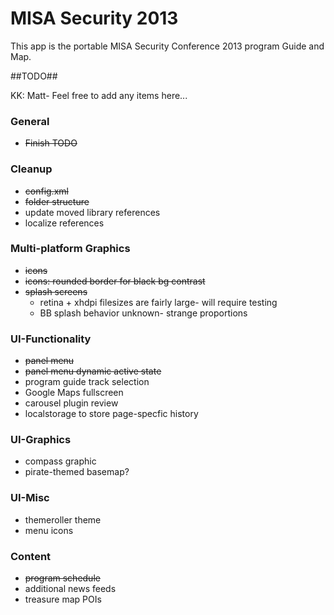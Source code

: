 MISA Security 2013
==================

This app is the portable MISA Security Conference 2013 program Guide and Map.


##TODO##

KK: Matt- Feel free to add any items here...

### General ###
- ~~Finish TODO~~

### Cleanup ###
- ~~config.xml~~
- ~~folder structure~~
- update moved library references
- localize references

### Multi-platform Graphics ###
- ~~icons~~
- ~~icons: rounded border for black bg contrast~~
- ~~splash screens~~
    * retina + xhdpi filesizes are fairly large- will require testing
    * BB splash behavior unknown- strange proportions

### UI-Functionality ###
- ~~panel menu~~
- ~~panel menu dynamic active state~~
- program guide track selection
- Google Maps fullscreen
- carousel plugin review
- localstorage to store page-specfic history

### UI-Graphics ###
- compass graphic
- pirate-themed basemap?

### UI-Misc ###
- themeroller theme
- menu icons

### Content ###
- ~~program schedule~~
- additional news feeds
- treasure map POIs